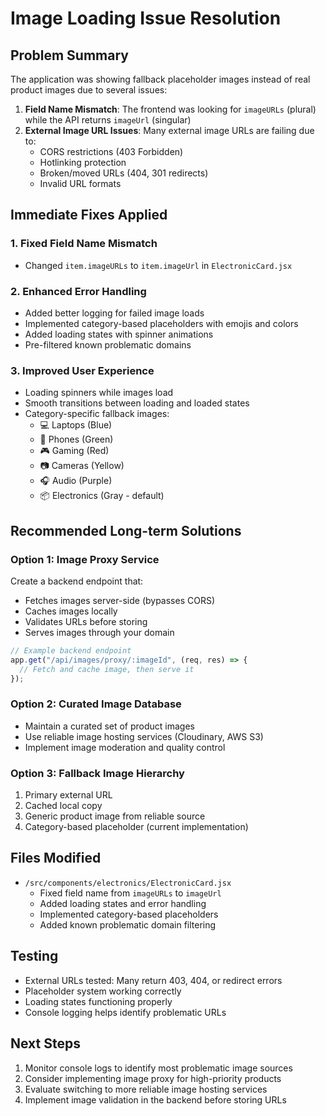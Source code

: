 # Image Loading Issue Resolution

## Problem Summary

The application was showing fallback placeholder images instead of real product images due to several issues:

1. **Field Name Mismatch**: The frontend was looking for `imageURLs` (plural) while the API returns `imageUrl` (singular)
2. **External Image URL Issues**: Many external image URLs are failing due to:
   - CORS restrictions (403 Forbidden)
   - Hotlinking protection
   - Broken/moved URLs (404, 301 redirects)
   - Invalid URL formats

## Immediate Fixes Applied

### 1. Fixed Field Name Mismatch

- Changed `item.imageURLs` to `item.imageUrl` in `ElectronicCard.jsx`

### 2. Enhanced Error Handling

- Added better logging for failed image loads
- Implemented category-based placeholders with emojis and colors
- Added loading states with spinner animations
- Pre-filtered known problematic domains

### 3. Improved User Experience

- Loading spinners while images load
- Smooth transitions between loading and loaded states
- Category-specific fallback images:
  - 💻 Laptops (Blue)
  - 📱 Phones (Green)
  - 🎮 Gaming (Red)
  - 📷 Cameras (Yellow)
  - 🎧 Audio (Purple)
  - 📦 Electronics (Gray - default)

## Recommended Long-term Solutions

### Option 1: Image Proxy Service

Create a backend endpoint that:

- Fetches images server-side (bypasses CORS)
- Caches images locally
- Validates URLs before storing
- Serves images through your domain

```javascript
// Example backend endpoint
app.get("/api/images/proxy/:imageId", (req, res) => {
  // Fetch and cache image, then serve it
});
```

### Option 2: Curated Image Database

- Maintain a curated set of product images
- Use reliable image hosting services (Cloudinary, AWS S3)
- Implement image moderation and quality control

### Option 3: Fallback Image Hierarchy

1. Primary external URL
2. Cached local copy
3. Generic product image from reliable source
4. Category-based placeholder (current implementation)

## Files Modified

- `/src/components/electronics/ElectronicCard.jsx`
  - Fixed field name from `imageURLs` to `imageUrl`
  - Added loading states and error handling
  - Implemented category-based placeholders
  - Added known problematic domain filtering

## Testing

- External URLs tested: Many return 403, 404, or redirect errors
- Placeholder system working correctly
- Loading states functioning properly
- Console logging helps identify problematic URLs

## Next Steps

1. Monitor console logs to identify most problematic image sources
2. Consider implementing image proxy for high-priority products
3. Evaluate switching to more reliable image hosting services
4. Implement image validation in the backend before storing URLs
